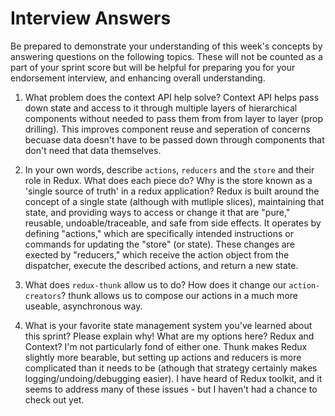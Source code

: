 # Interview Answers
Be prepared to demonstrate your understanding of this week's concepts by answering questions on the following topics. These will not be counted as a part of your sprint score but will be helpful for preparing you for your endorsement interview, and enhancing overall understanding.

1. What problem does the context API help solve?
	 Context API helps pass down state and access to it through multiple layers of hierarchical components without needed
	 to pass them from from layer to layer (prop drilling). This improves component reuse and seperation of concerns
	 becuase data doesn't have to be passed down through components that don't need that data themselves.

2. In your own words, describe `actions`, `reducers` and the `store` and their role in Redux. What does each piece do? Why is the store known as a 'single source of truth' in a redux application?
	 Redux is built around the concept of a single state (although with mutliple slices), maintaining that state, and providing ways to
	 access or change it that are "pure," reusable, undoable/traceable, and safe from side effects. It operates by defining "actions," which are specifically
	 intended instructions or commands for updating the "store" (or state). These changes are exected by "reducers," which receive the action object from the dispatcher,
	 execute the described actions, and return a new state.

3. What does `redux-thunk` allow us to do? How does it change our `action-creators`?
	 thunk allows us to compose our actions in a much more useable, asynchronous way.

4. What is your favorite state management system you've learned about this sprint? Please explain why!
	 What are my options here? Redux and Context? I'm not particularly fond of either one. Thunk makes Redux slightly more bearable,
	 but setting up actions and reducers is more complicated than it needs to be (athough that strategy certainly makes
	 logging/undoing/debugging easier). I have heard of Redux toolkit, and it seems to address many of these issues - but I haven't had
	 a chance to check out yet.